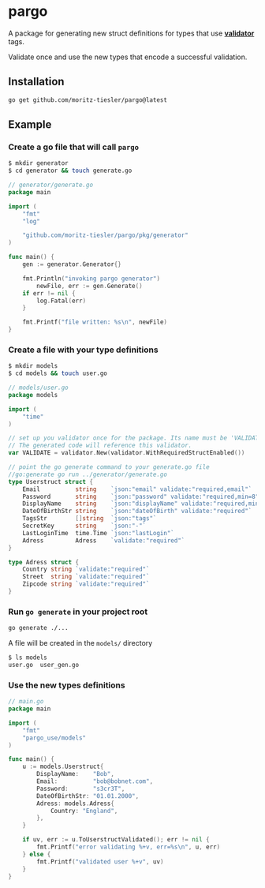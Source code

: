 # pargo

A package for generating new struct definitions for types that use [**validator**](https://github.com/go-playground/validator) tags.

Validate once and use the new types that encode a successful validation.


##  Installation

```bash
go get github.com/moritz-tiesler/pargo@latest
```
## Example

### Create a go file that will call ```pargo```
```bash
$ mkdir generator
$ cd generator && touch generate.go
```

```go
// generator/generate.go
package main

import (
	"fmt"
	"log"

	"github.com/moritz-tiesler/pargo/pkg/generator"
)

func main() {
	gen := generator.Generator{}

	fmt.Println("invoking pargo generator")
    	newFile, err := gen.Generate()
	if err != nil {
		log.Fatal(err)
	}

	fmt.Printf("file written: %s\n", newFile)
}

```

### Create a file with your type definitions

```bash
$ mkdir models
$ cd models && touch user.go
```
```go
// models/user.go
package models

import (
	"time"
)

// set up you validator once for the package. Its name must be 'VALIDATE'
// The generated code will reference this validator.
var VALIDATE = validator.New(validator.WithRequiredStructEnabled())

// point the go generate command to your generate.go file
//go:generate go run ../generator/generate.go
type Userstruct struct {
	Email          string    `json:"email" validate:"required,email"`
	Password       string    `json:"password" validate:"required,min=8"`
	DisplayName    string    `json:"displayName" validate:"required,min=2,max=50"`
	DateOfBirthStr string    `json:"dateOfBirth" validate:"required"`
	TagsStr        []string  `json:"tags"`
	SecretKey      string    `json:"-"`
	LastLoginTime  time.Time `json:"lastLogin"`
	Adress         Adress    `validate:"required"`
}

type Adress struct {
	Country string `validate:"required"`
	Street  string `validate:"required"`
	Zipcode string `validate:"required"`
}
```



### Run ```go generate``` in your project root

```bash
go generate ./...
```

A file will be created in the ```models/``` directory

```bash
$ ls models
user.go  user_gen.go
```

### Use the new types definitions

```go
// main.go
package main

import (
	"fmt"
	"pargo_use/models"
)

func main() {
	u := models.Userstruct{
		DisplayName:    "Bob",
		Email:          "bob@bobnet.com",
		Password:       "s3cr3T",
		DateOfBirthStr: "01.01.2000",
		Adress: models.Adress{
			Country: "England",
		},
	}

	if uv, err := u.ToUserstructValidated(); err != nil {
		fmt.Printf("error validating %+v, err=%s\n", u, err)
	} else {
		fmt.Printf("validated user %+v", uv)
	}
}
```
